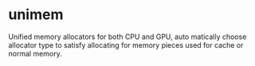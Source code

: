 # unimem

Unified memory allocators for both CPU and GPU, auto matically choose
allocator type to satisfy allocating for memory pieces used for cache
or normal memory.
